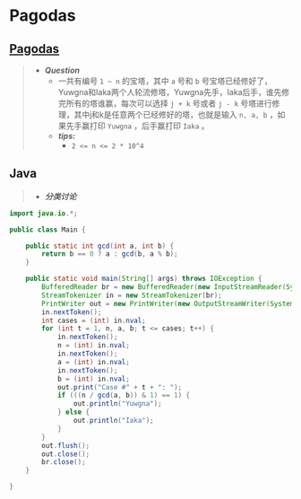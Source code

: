 # Pagodas

## [Pagodas](https://acm.hdu.edu.cn/showproblem.php?pid=5512)

> - ***Question***
>   - 一共有编号 `1 ~ n` 的宝塔，其中 `a` 号和 `b` 号宝塔已经修好了，Yuwgna和Iaka两个人轮流修塔，Yuwgna先手，Iaka后手，谁先修完所有的塔谁赢，每次可以选择 `j + k` 号或者 `j - k` 号塔进行修理，其中j和k是任意两个已经修好的塔，也就是输入 `n, a, b` ，如果先手赢打印 `Yuwgna` ，后手赢打印 `Iaka` 。
>   - ***tips:***
>     - `2 <= n <= 2 * 10^4`

## Java

> - ***分类讨论***

```java
import java.io.*;

public class Main {

    public static int gcd(int a, int b) {
        return b == 0 ? a : gcd(b, a % b);
    }

    public static void main(String[] args) throws IOException {
        BufferedReader br = new BufferedReader(new InputStreamReader(System.in));
        StreamTokenizer in = new StreamTokenizer(br);
        PrintWriter out = new PrintWriter(new OutputStreamWriter(System.out));
        in.nextToken();
        int cases = (int) in.nval;
        for (int t = 1, n, a, b; t <= cases; t++) {
            in.nextToken();
            n = (int) in.nval;
            in.nextToken();
            a = (int) in.nval;
            in.nextToken();
            b = (int) in.nval;
            out.print("Case #" + t + ": ");
            if (((n / gcd(a, b)) & 1) == 1) {
                out.println("Yuwgna");
            } else {
                out.println("Iaka");
            }
        }
        out.flush();
        out.close();
        br.close();
    }

}
```
